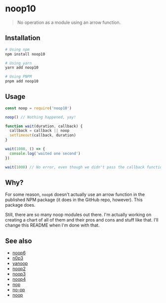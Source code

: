 # noop10

> No operation as a module using an arrow function.

## Installation

```sh
# Using npm
npm install noop10

# Using yarn
yarn add noop10

# Using PNPM
pnpm add noop10
```
## Usage

```js
const noop = require('noop10')

noop() // Nothing happened, yay!

function wait(duration, callback) {
  callback = callback || noop
  setTimeout(callback, duration)
}

wait(1000, () => {
  console.log('waited one second')
})

wait(1000) // No error, even though we didn't pass the callback function
```

## Why?
For some reason, `noop6` doesn't actually use an arrow function in the published NPM package (it does in the GitHub repo, however). This package does. 

Still, there are so many noop modules out there. I'm actually working on creating a chart of all of them and their pros and cons and stuff like that. I'll change this README when I'm done with that.

## See also
- [noop6](https://npmjs.com/package/noop6)
- [n0p3](https://npmjs.com/package/n0p3)
- [yanoop](https://npmjs.com/package/yanoop)
- [noop2](https://npmjs.com/package/noop2)
- [noop3](https://npmjs.com/package/noop3)
- [noop4](https://npmjs.com/package/noop4)
- [nop](https://npmjs.com/package/nop)
- [no-op](https://npmjs.com/package/no-op)
- [noop](https://npmjs.com/package/noop)